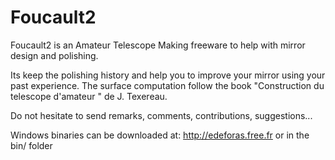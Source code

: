 # Foucault2
Foucault2 is an Amateur Telescope Making freeware to help with mirror design and polishing.

Its keep the polishing history and help you to improve your mirror using your past experience.
The surface computation follow the book "Construction du telescope d'amateur " de J. Texereau.

Do not hesitate to send remarks, comments, contributions, suggestions...

Windows binaries can be downloaded at: 
http://edeforas.free.fr
or
in the bin/ folder


